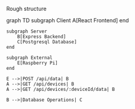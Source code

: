 Rough structure

graph TD
    subgraph Client
        A[React Frontend]
    end

    subgraph Server
        B[Express Backend]
        C[Postgresql Database]
    end

    subgraph External
        E[Raspberry Pi]
    end

    E -->|POST /api/data| B
    A -->|GET /api/devices| B
    A -->|GET /api/devices/:deviceId/data| B

    B -->|Database Operations| C
